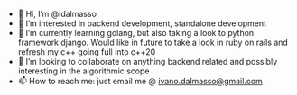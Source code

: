 - 👋 Hi, I’m @idalmasso
- 👀 I’m interested in backend development, standalone development
- 🌱 I’m currently learning golang, but also taking a look to python framework django. Would like in future to take a look in ruby on rails and refresh my c++ going full into c++20
- 💞️ I’m looking to collaborate on anything backend related and possibly interesting in the algorithmic scope
- 📫 How to reach me: just email me @ ivano.dalmasso@gmail.com


